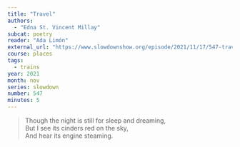 ```yaml
---
title: "Travel"
authors:
  - "Edna St. Vincent Millay"
subcat: poetry
reader: "Ada Limón"
external_url: "https://www.slowdownshow.org/episode/2021/11/17/547-travel"
course: places
tags:
  - trains
year: 2021
month: nov
series: slowdown
number: 547
minutes: 5
---
```


> Though the night is still for sleep and dreaming,  
But I see its cinders red on the sky,  
And hear its engine steaming.  
